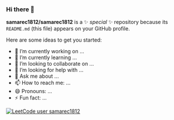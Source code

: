 ### Hi there 👋


**samarec1812/samarec1812** is a ✨ _special_ ✨ repository because its `README.md` (this file) appears on your GitHub profile.

Here are some ideas to get you started:

- 🔭 I’m currently working on ...
- 🌱 I’m currently learning ...
- 👯 I’m looking to collaborate on ...
- 🤔 I’m looking for help with ...
- 💬 Ask me about ...
- 📫 How to reach me: ...
- 😄 Pronouns: ...
- ⚡ Fun fact: ...

[![LeetCode user samarec1812](https://img.shields.io/badge/dynamic/json?style=flat-square&labelColor=black&color=%23ffa116&label=Solved&query=solvedOverTotal&url=https%3A%2F%2Fleetcode-badge.vercel.app%2Fapi%2Fusers%2Fnikitakosatka&logo=leetcode&logoColor=yellow)](https://leetcode.com/samarec1812/)


<!-- **GitHub stats**
<p align="center">
[![Alexey's GitHub stats](https://github-readme-stats.vercel.app/api?username=samarec1812&show_icons=true&&theme=nightowl)](https://github.com/anuraghazra/github-readme-stats)
[![Top Langs](https://github-readme-stats.vercel.app/api/top-langs/?username=samarec1812&layout=compact&theme=nightowl&show_icons=true&hide=python,c++)](https://github.com/anuraghazra/github-readme-stats)
</p> -->
<!-- 
# Hi there ❤️
[![LeetCode user nikitakosatka](https://img.shields.io/badge/dynamic/json?style=flat-square&labelColor=black&color=%23ffa116&label=Solved&query=solvedOverTotal&url=https%3A%2F%2Fleetcode-badge.vercel.app%2Fapi%2Fusers%2Fnikitakosatka&logo=leetcode&logoColor=yellow)](https://leetcode.com/nikitakosatka/)

I'm Nikita!\
ITMO University SE'25

**Social Networks**

[![Telegram Badge](https://img.shields.io/badge/-nikitakosatka-2ba5e0?style=flat-square&labelColor=2ba5e0&logo=telegram&logoColor=white&link=https://t.me/nikitakosatka)](https://t.me/nikitakosatka) 
[![LinkedIn Badge](https://img.shields.io/badge/-nikitausatov-0A66CA?style=flat-square&labelColor=0A66CA&logo=linkedin&logoColor=white&link=https://github.com/nikitakosatka)](https://www.linkedin.com/in/nikitakosatka/)


**GitHub stats**
<p align="center"><img height=190 src="https://github-readme-stats.vercel.app/api?username=nikitakosatka&show_icons=true&theme=radical&count_private=true&include_all_commits=true" alt="nikitakosatka" /> <img height=190 src="https://github-readme-stats.vercel.app/api/top-langs/?username=nikitakosatka&count_private=true&langs_count=10&theme=radical&layout=compact&include_all_commits=true&hide=HTML,CSS,TypeScript,Kotlin" alt="nikitakosatka" /></p> -->
